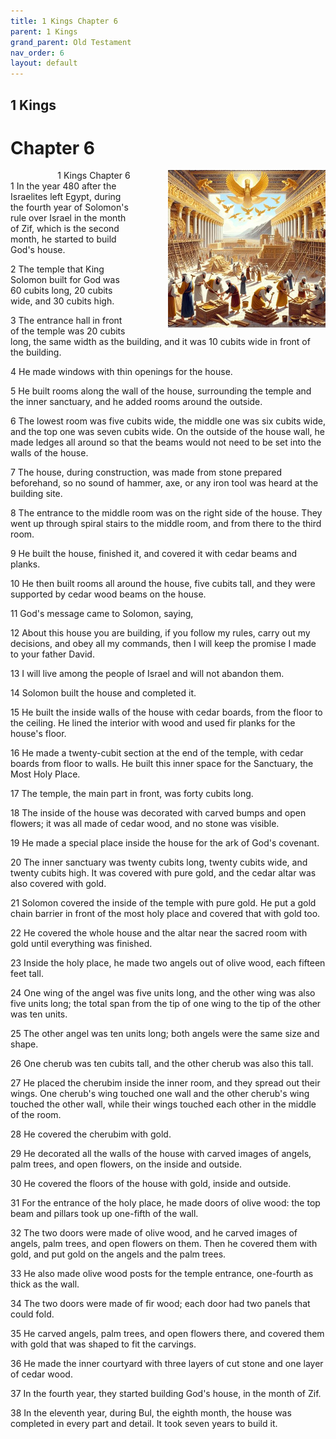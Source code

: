 ```yaml
---
title: 1 Kings Chapter 6
parent: 1 Kings
grand_parent: Old Testament
nav_order: 6
layout: default
---
```


## 1 Kings

# Chapter 6

<div style="clear: both; text-align: right;">
    <div style="max-width: 50%; height: auto; float: right; margin: 0 0 10px 10px; padding-left: 10%;">
        <img src="/assets/Image/1 Kings/500/6.jpg" alt="1 Kings Chapter 6" class="chapter-image">
    </div>
    <figcaption style="font-size: 14px; text-align: right;">1 Kings Chapter 6</figcaption>
</div>
1 In the year 480 after the Israelites left Egypt, during the fourth year of Solomon's rule over Israel in the month of Zif, which is the second month, he started to build God's house.

2 The temple that King Solomon built for God was 60 cubits long, 20 cubits wide, and 30 cubits high.

3 The entrance hall in front of the temple was 20 cubits long, the same width as the building, and it was 10 cubits wide in front of the building.

4 He made windows with thin openings for the house.

5 He built rooms along the wall of the house, surrounding the temple and the inner sanctuary, and he added rooms around the outside.

6 The lowest room was five cubits wide, the middle one was six cubits wide, and the top one was seven cubits wide. On the outside of the house wall, he made ledges all around so that the beams would not need to be set into the walls of the house.

7 The house, during construction, was made from stone prepared beforehand, so no sound of hammer, axe, or any iron tool was heard at the building site.

8 The entrance to the middle room was on the right side of the house. They went up through spiral stairs to the middle room, and from there to the third room.

9 He built the house, finished it, and covered it with cedar beams and planks.

10 He then built rooms all around the house, five cubits tall, and they were supported by cedar wood beams on the house.

11 God's message came to Solomon, saying,

12 About this house you are building, if you follow my rules, carry out my decisions, and obey all my commands, then I will keep the promise I made to your father David.

13 I will live among the people of Israel and will not abandon them.

14 Solomon built the house and completed it.

15 He built the inside walls of the house with cedar boards, from the floor to the ceiling. He lined the interior with wood and used fir planks for the house's floor.

16 He made a twenty-cubit section at the end of the temple, with cedar boards from floor to walls. He built this inner space for the Sanctuary, the Most Holy Place.

17 The temple, the main part in front, was forty cubits long.

18 The inside of the house was decorated with carved bumps and open flowers; it was all made of cedar wood, and no stone was visible.

19 He made a special place inside the house for the ark of God's covenant.

20 The inner sanctuary was twenty cubits long, twenty cubits wide, and twenty cubits high. It was covered with pure gold, and the cedar altar was also covered with gold.

21 Solomon covered the inside of the temple with pure gold. He put a gold chain barrier in front of the most holy place and covered that with gold too.

22 He covered the whole house and the altar near the sacred room with gold until everything was finished.

23 Inside the holy place, he made two angels out of olive wood, each fifteen feet tall.

24 One wing of the angel was five units long, and the other wing was also five units long; the total span from the tip of one wing to the tip of the other was ten units.

25 The other angel was ten units long; both angels were the same size and shape.

26 One cherub was ten cubits tall, and the other cherub was also this tall.

27 He placed the cherubim inside the inner room, and they spread out their wings. One cherub's wing touched one wall and the other cherub's wing touched the other wall, while their wings touched each other in the middle of the room.

28 He covered the cherubim with gold.

29 He decorated all the walls of the house with carved images of angels, palm trees, and open flowers, on the inside and outside.

30 He covered the floors of the house with gold, inside and outside.

31 For the entrance of the holy place, he made doors of olive wood: the top beam and pillars took up one-fifth of the wall.

32 The two doors were made of olive wood, and he carved images of angels, palm trees, and open flowers on them. Then he covered them with gold, and put gold on the angels and the palm trees.

33 He also made olive wood posts for the temple entrance, one-fourth as thick as the wall.

34 The two doors were made of fir wood; each door had two panels that could fold.

35 He carved angels, palm trees, and open flowers there, and covered them with gold that was shaped to fit the carvings.

36 He made the inner courtyard with three layers of cut stone and one layer of cedar wood.

37 In the fourth year, they started building God's house, in the month of Zif.

38 In the eleventh year, during Bul, the eighth month, the house was completed in every part and detail. It took seven years to build it.


